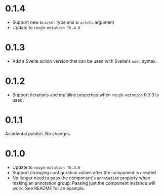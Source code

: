 # 0.1.4

- Support new `bracket` type and `brackets` argument
- Update to `rough-notation ^0.4.0`

# 0.1.3

- Add a Svelte action version that can be used with Svelte's `use:` syntax.

# 0.1.2

- Support iterations and multiline properties when `rough-notation` 0.3.3 is used.

# 0.1.1

Accidental publish. No changes.

# 0.1.0

- Update to `rough-notation ^0.3.0`
- Support changing configuration values after the component is created
- No longer need to pass the component's `annotation` property when making an annotation group. Passing just the component instance will work. See README for an example.
